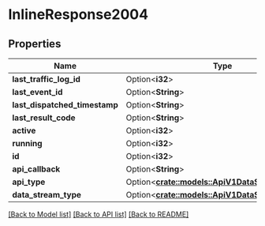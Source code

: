 # InlineResponse2004

## Properties

Name | Type | Description | Notes
------------ | ------------- | ------------- | -------------
**last_traffic_log_id** | Option<**i32**> |  | [optional]
**last_event_id** | Option<**String**> |  | [optional]
**last_dispatched_timestamp** | Option<**String**> |  | [optional]
**last_result_code** | Option<**String**> |  | [optional]
**active** | Option<**i32**> |  | [optional]
**running** | Option<**i32**> |  | [optional]
**id** | Option<**i32**> |  | [optional]
**api_callback** | Option<**String**> |  | [optional]
**api_type** | Option<[**crate::models::ApiV1DataStreamApiType**](_api_v1_data_stream_api_type.md)> |  | [optional]
**data_stream_type** | Option<[**crate::models::ApiV1DataStreamApiType**](_api_v1_data_stream_api_type.md)> |  | [optional]

[[Back to Model list]](../README.md#documentation-for-models) [[Back to API list]](../README.md#documentation-for-api-endpoints) [[Back to README]](../README.md)


